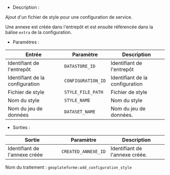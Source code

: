 - Description :

Ajout d'un fichier de style pour une configuration de service.

Une annexe est créée dans l'entrepôt et est ensuite référencée dans la balise `extra` de la configuration.

- Paramètres :

| Entrée           | Paramètre          | Description                                                |
|------------------|--------------------|------------------------------------------------------------|
| Identifiant de l'entrepôt    | `DATASTORE_ID`        | Identifiant de l'entrepôt  |
| Identifiant de la configuration    | `CONFIGURATION_ID`        | Identifiant de la configuration  |
| Fichier de style  | `STYLE_FILE_PATH`        | Fichier de style |
| Nom du style  | `STYLE_NAME`        | Nom du style|
| Nom du jeu de données  | `DATASET_NAME`        | Nom du jeu de données. |

- Sorties :

| Sortie                             | Paramètre                           | Description                    |
|------------------------------------|-------------------------------------|--------------------------------|
| Identifiant de l'annexe créée | `CREATED_ANNEXE_ID`        | Identifiant de l'annexe créée. |

Nom du traitement : `geoplateforme:add_configuration_style`
